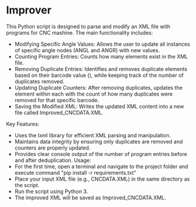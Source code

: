 # Improver

This Python script is designed to parse and modify an XML file with programs for CNC mashine. The main functionality includes:
* Modifying Specific Angle Values: Allows the user to update all instances of specific angle nodes (ANGL and ANGR) with new values.
* Counting Program Entries: Counts how many <BAR> elements exist in the XML file.
* Removing Duplicate Entries: Identifies and removes duplicate <BAR> elements based on their barcode value (<BCOD>), while keeping track of the number of duplicates removed.
* Updating Duplicate Counters: After removing duplicates, updates the <MLT> element within each <BAR> with the count of how many duplicates were removed for that specific barcode.
* Saving the Modified XML: Writes the updated XML content into a new file called Improved_CNCDATA.XML.

Key Features:
* Uses the lxml library for efficient XML parsing and manipulation.
* Maintains data integrity by ensuring only duplicates are removed and counters are properly updated.
* Provides clear console output of the number of program entries before and after deduplication.
Usage:
* For the first time, open a terminal and navigate to the project folder and execute command "pip install -r requirements.txt"
* Place your input XML file (e.g., CNCDATA.XML) in the same directory as the script.
* Run the script using Python 3.
* The improved XML will be saved as Improved_CNCDATA.XML.

